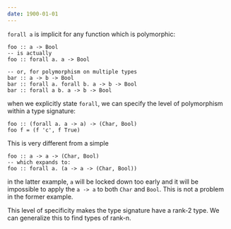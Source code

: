 ```yaml
---
date: 1900-01-01
---
```



`forall a` is implicit for any function which is polymorphic:

    foo :: a -> Bool
    -- is actually
    foo :: forall a. a -> Bool

    -- or, for polymorphism on multiple types
    bar :: a -> b -> Bool
    bar :: forall a. forall b. a -> b -> Bool
    bar :: forall a b. a -> b -> Bool

when we explicitly state `forall`, we can specify the level of polymorphism
within a type signature:

    foo :: (forall a. a -> a) -> (Char, Bool)
    foo f = (f 'c', f True)

This is very different from a simple

    foo :: a -> a -> (Char, Bool)
    -- which expands to:
    foo :: forall a. (a -> a -> (Char, Bool))

in the latter example, `a` will be locked down too early and it will be
impossible to apply the `a -> a` to both `Char` and `Bool`. This is not a
problem in the former example.

This level of specificity makes the type signature have a rank-2 type. We can
generalize this to find types of rank-n.


